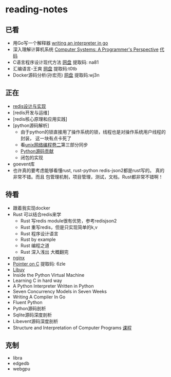 # reading-notes

## 已看
- 用Go写一个解释器 [writing an interpreter in go](https://github.com/OhBonsai/reading-notes/blob/master/writing-an-interpreter-in-Go/writing-an-interpreter-in-Go.pdf)
- 深入理解计算机系统 [Computer Systems: A Programmer's Perspective](https://github.com/OhBonsai/reading-notes/blob/master/a-programmers-perspective-prentice-hall/a-programmers-perspective-prentice-hall.pdf)  [代码](http://csapp.cs.cmu.edu/public/code.html)
- C语言程序设计现代方法 [网盘](https://pan.baidu.com/s/16q9Zfb2gnBrvetNQYrE5rg) 提取码: na81
- 汇编语言-王爽 [网盘](https://pan.baidu.com/s/1QEFn3khyphuZ8uc6vWjNLw) 提取码:t0tb
- Docker源码分析(孙宏亮) [网盘](https://pan.baidu.com/s/1Pse_WqCt9bKAVhWpiKLJRA) 提取码:wj3n

## 正在
- [redis设计与实现](https://pan.baidu.com/s/1zodfxpfsvzGiW5v7LYWCcQ)
- [redis开发与运维]
- [redis核心原理和应用实践]
- [python源码解析]
    - 由于python的锁直接用了操作系统的锁，线程也是对操作系统用户线程的封装， 这一块有点卡死了
    - 看[unix网络编程卷二]()第三部分同步
    - [Python源码贡献](https://devguide.python.org/coverage/)
    - 闭包的实现
- goevent库
- 也许真的要考虑能够看懂rust, rust-python redis-json2都是rust写的。 真的非常不错。而且
包管理机制，项目管理，测试，文档，Rust都非常不错啊！


## 待看
- 跟着我实现docker
- Rust 可以结合redis来学
    - Rust 写redis module很有优势，参考redisjson2
    - Rust 重写redis，但是只实现简单的k,v
    - Rust 程序设计语言
    - Rust by example
    - Rust 编程之道 
    - Rust 深入浅出 大概翻完
- [nginx](https://github.com/y123456yz/reading-code-of-nginx-1.9.2)
- [Pointer on C](https://pan.baidu.com/s/19fO3yW7XSQl4kZpEZwciqQ)  提取码: 6zle
- [Libuv](https://github.com/luohaha/Chinese-uvbookl)
- Inside the Python Virtual Machine
- Learning C in hard way
- A Python Interpreter Written in Python
- Seven Concurrency Models in Seven Weeks
- Writing A Compiler In Go
- Fluent Python
- Python源码剖析
- Sqlite源码深度剖析
- Libevent源码深度剖析
- Structure and Interpretation of Computer Programs [课程](https://ocw.mit.edu/courses/electrical-engineering-and-computer-science/6-001-structure-and-interpretation-of-computer-programs-spring-2005/video-lectures/)


## 克制
- libra
- edgedb
- webgpu

